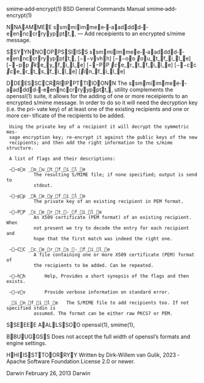 

smime‐add‐encrypt(1)      BSD General Commands Manual     smime‐add‐encrypt(1)

NNAAMMEE
     ssmmiimmee‐‐aadddd‐‐eennccrryypptt,, — Add receipients to an encrypted s/mime message.

SSYYNNOOPPSSIISS
     ssmmiimmee‐‐aadddd‐‐eennccrryypptt,, [−−vvhh] [−−oo _o_u_t_f_i_l_e] [−−pp _k_e_y_f_i_l_e] [−−PP _c_e_r_t_f_i_l_e]
                        [−−cc _c_e_r_t_s_f_i_l_e] [_i_n_f_i_l_e]

DDEESSCCRRIIPPTTIIOONN
     The ssmmiimmee‐‐aadddd‐‐eennccrryypptt,, utility complements the openssl(1) suite, it
     allows for the adding of one or more receipients to an encrypted s/mime
     message. In order to do so it will need the decryption key (i.e. the pri‐
     vate key) of at least one of the existing recipients and one or more cer‐
     tificate of the recipients to be added.

     Using the private key of a recipient it will decrypt the symmetric mes‐
     sage encryption key; re‐encrypt it against the public keys of the new
     recipients; and then add the right information to the s/mime structure.

     A list of flags and their descriptions:

     −−oo _o_u_t_f_i_l_e
              The resulting S/MIME file; if none specified; output is send to
              stdout.

     −−pp _k_e_y_f_i_l_e
              The private key of an existing recipient in PEM format.

     −−PP _c_e_r_t_‐_f_i_l_e
              An X509 certificate (PEM format) of an existing recipient. When
              not present we try to decode the entry for each recipient and
              hope that the first match was indeed the right one.

     −−CC _c_e_r_t_s_‐_f_i_l_e
              A file containing one or more X509 certificate (PEM) format of
              the recipients to be added. Can be repeated.

     −−hh       Help, Provides a short synopsis of the flags and then exists.

     −−vv       Provide verbose information on standard error.

     _i_n_f_i_l_e   The S/MIME file to add recipients too. If not specified stdin is
              assumed. The format can be either raw PKCS7 or PEM.

SSEEEE AALLSSOO
     openssl(1), smime(1),

BBUUGGSS
     Does not accept the full width of openssl’s formats and engine settings.

HHIISSTTOORRYY
     Written by Dirk‐Willem van Gulik, 2023 ‐ Apache Software Foundation
     License 2.0 or newer.

Darwin                         February 26, 2013                        Darwin
